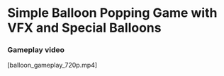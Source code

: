 # Simple Balloon Popping Game with VFX and Special Balloons

### Gameplay video
[balloon_gameplay_720p.mp4]
